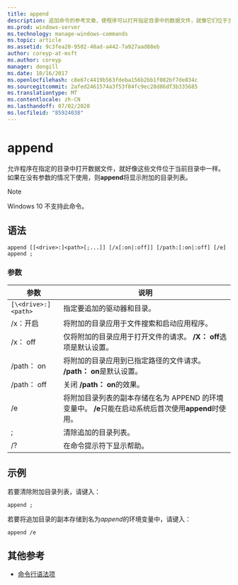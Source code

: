 ```yaml
---
title: append
description: 追加命令的参考文章，使程序可以打开指定目录中的数据文件，就像它们位于当前目录中一样。
ms.prod: windows-server
ms.technology: manage-windows-commands
ms.topic: article
ms.assetid: 9c3fea20-9502-40ad-a442-7a927aad88eb
author: coreyp-at-msft
ms.author: coreyp
manager: dongill
ms.date: 10/16/2017
ms.openlocfilehash: c8e67c4419b563fdeba156b2bb1f082bf7de834c
ms.sourcegitcommit: 2afed2461574a3f53f84fc9ec28d86df3b335685
ms.translationtype: MT
ms.contentlocale: zh-CN
ms.lasthandoff: 07/02/2020
ms.locfileid: "85924038"
---
```

# <a name="append"></a>append

允许程序在指定的目录中打开数据文件，就好像这些文件位于当前目录中一样。 如果在没有参数的情况下使用，则**append**将显示附加的目录列表。

> [!NOTE]
> Windows 10 不支持此命令。

## <a name="syntax"></a>语法

```
append [[<drive>:]<path>[;...]] [/x[:on|:off]] [/path:[:on|:off] [/e]
append ;
```

### <a name="parameters"></a>参数

| 参数 | 说明 |
| --------- | ----------- |
| `[\<drive>:]<path>` | 指定要追加的驱动器和目录。 |
| /x：开启 | 将附加的目录应用于文件搜索和启动应用程序。 |
| /x： off | 仅将附加的目录应用于打开文件的请求。 **/X： off**选项是默认设置。 |
| /path： on | 将附加的目录应用到已指定路径的文件请求。 **/path： on**是默认设置。 |
| /path： off | 关闭 **/path： on**的效果。 |
| /e | 将附加目录列表的副本存储在名为 APPEND 的环境变量中。 **/e**只能在启动系统后首次使用**append**时使用。 |
| ; | 清除追加的目录列表。 |
| /? | 在命令提示符下显示帮助。 |

## <a name="examples"></a>示例

若要清除附加目录列表，请键入：

```
append ;
```

若要将追加目录的副本存储到名为*append*的环境变量中，请键入：

```
append /e
```

## <a name="additional-references"></a>其他参考

- [命令行语法项](command-line-syntax-key.md)
